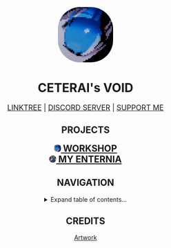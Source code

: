 <div align="center"><img src="art/ceterai_220.gif" loading="lazy" style="border-radius: 40%;" width="128px" height="128px" alt="CeterEye"></div>

<h1 align="center"><b>CETERAI's VOID</b></h1>

<div align="center" style="font-size: 120%;">
<a class="ct_button" href="https://linktr.ee/ceterai">LINKTREE</a> | <a class="ct_button" href="https://discord.gg/gGEwZ5vbgr" title="Dev updates, questions, bug reporting, and lots of emojis and stickers! ^^">DISCORD SERVER</a> | <a class="ct_button" href="https://buymeacoffee.com/ceterai">SUPPORT ME</a>
</div>

<h2 align="center"><b>PROJECTS</b></h2>

<div align="center" style="font-size: 150%;">
<a class="ct_button" href="Workshop"><b><img class="ct_icon" src="art/ceterai_16.gif" loading="lazy" style="border-radius: 40%;" width="16px" height="16px" alt="CeterEye"> WORKSHOP</b></a><br><a class="ct_button" href="MyEnternia"><b><img class="ct_icon" src="https://raw.githubusercontent.com/Ceterai/Enternia/main/interface/bookmarks/icons/ct_alterash_planet.png" loading="lazy" width="16px" height="16px" alt="Alterash"> MY ENTERNIA</b></a>
</div>

<h2 align="center"><b>NAVIGATION</b></h2>

<details markdown="1">
<summary align="center">Expand table of contents...</summary>

- [Home](https://ceterai.github.io/)
  - [Workshop](https://ceterai.github.io/Workshop)
    - [Discord Themes](https://ceterai.github.io/Workshop/DiscordThemes)
    - [Minecraft](https://ceterai.github.io/Workshop/Minecraft)
      - [Resource Packs](https://ceterai.github.io/Workshop/Minecraft/Packs)
      - [Skins](https://ceterai.github.io/Workshop/Minecraft/Skins)
    - [Clone Drone In The Danger Zone](https://ceterai.github.io/Workshop/CDDZ)
      - [Arenas](https://ceterai.github.io/Workshop/CDDZ#arenas)
      - [Challenges](https://ceterai.github.io/Workshop/CDDZ#challenges)
      - [Collections](https://ceterai.github.io/Workshop/CDDZ#collections)
      - [Guides](https://ceterai.github.io/Workshop/CDDZ#guides)
    - [Portal 2](https://ceterai.github.io/Workshop/Portal2)
    - [Time Rifters](https://ceterai.github.io/Workshop/TimeRifters)
    - [O9000Z](https://ceterai.github.io/Workshop/O9000Z)
    - [Garry's Mod](https://ceterai.github.io/Workshop/GMod)
  - [My Enternia](https://ceterai.github.io/MyEnternia)
    - [Mods](https://ceterai.github.io/MyEnternia/Mods)
    - [Wiki](https://ceterai.github.io/MyEnternia/Wiki)
  - [Artwork Credits](https://ceterai.github.io/art)

</details>

<h2 align="center"><b>CREDITS</b></h2>

<div align="center">
<a class="ct_button" href="/art/">Artwork</a>
</div>
